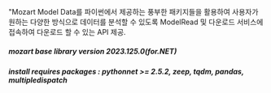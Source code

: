 "Mozart Model Data를 파이썬에서 제공하는 풍부한 패키지들을 활용하여 사용자가 원하는 다양한 방식으로 데이터를 분석할 수 있도록 
ModelRead 및 다운로드 서비스에 접속하여 다운로드 할 수 있는 API 제공.
##### mozart base library version 2023.125.0(for.NET)
##### install requires packages : pythonnet >= 2.5.2, zeep, tqdm, pandas, multipledispatch
